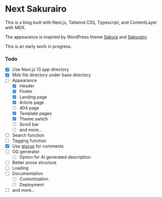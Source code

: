 # Next Sakurairo

This is a blog built with Next.js, Tailwind CSS, Typescript, and ContentLayer with MDX. 

The appearance is inspired by WordPress theme [Sakura](https://github.com/mashirozx/sakura) and [Sakurairo](https://github.com/mirai-mamori/Sakurairo)

This is an early work in progress.

### Todo
- [x] Use Next.js 13 app directory
- [x] Mdx file directory under base directory
- [ ] Appearance
  - [x] Header
  - [x] Footer
  - [x] Landing page
  - [x] Article page
  - [ ] 404 page
  - [x] Template pages
  - [x] Theme switch
  - [ ] Scroll bar
  - [ ] and more...
- [ ] Search function
- [ ] Tagging function
- [x] Use [giscus](https://giscus.app/) for comments
- [ ] OG generator
  - [ ] Option for AI generated description
- [ ] Better prose structure
- [ ] Loading
- [ ] Documentation
  - [ ] Customization
  - [ ] Deployment
- [ ] and more...